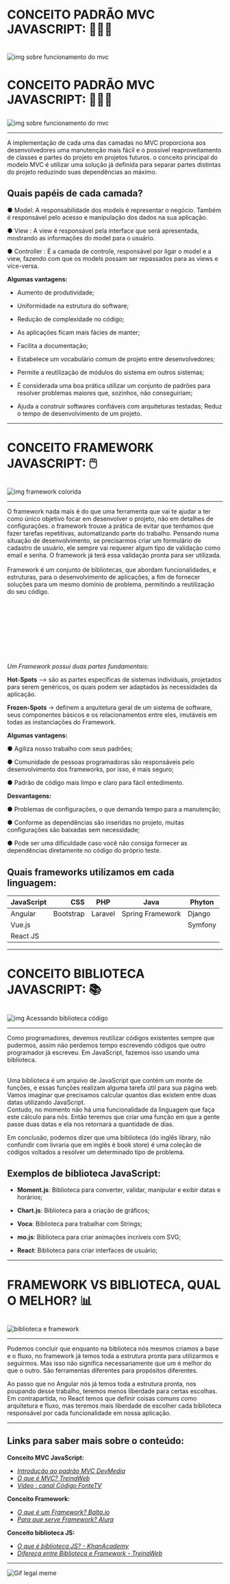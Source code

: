 # CONCEITO PADRÃO MVC JAVASCRIPT:  👩🏻‍💻 <h1>


![img sobre funcionamento do mvc](https://github.com/GiselePorto/mvc/assets/132604471/93b3b114-4071-4a63-9269-37a606e19066)


# CONCEITO PADRÃO MVC JAVASCRIPT: 👩🏻‍💻 <h2>


![img sobre funcionamento do mvc](https://github.com/GiselePorto/mvc/assets/132604471/93b3b114-4071-4a63-9269-37a606e19066)


<hr>

  A implementação de cada uma das camadas no MVC proporciona aos desenvolvedores uma manutenção mais fácil e o possível reaproveitamento de classes e partes do projeto em projetos futuros.
 o conceito principal do modelo MVC é utilizar uma solução já definida para separar partes distintas do projeto reduzindo suas dependências ao máximo. 
  
## Quais papéis de cada camada? 


● Model:  A responsabilidade dos models é representar o negócio. Também é responsável pelo acesso e manipulação dos dados na sua aplicação.

● View : A view é responsável pela interface que será apresentada, mostrando as informações do model para o usuário.

● Controller :  É a camada de controle, responsável por ligar o model e a view, fazendo com que os models possam ser repassados para as views e vice-versa.
 
 **Algumas vantagens:**

* Aumento de produtividade;

* Uniformidade na estrutura do software;
 
* Redução de complexidade no código;

* As aplicações ficam mais fácies de manter;

* Facilita a documentação;

* Estabelece um vocabulário comum de projeto entre desenvolvedores;

* Permite a reutilização de módulos do sistema em outros sistemas;

* É considerada uma boa prática utilizar um conjunto de padrões para resolver problemas maiores que, sozinhos, não conseguiriam;

* Ajuda a construir softwares confiáveis com arquiteturas testadas;
Reduz o tempo de desenvolvimento de um projeto.

 <hr>

# CONCEITO FRAMEWORK JAVASCRIPT: 🖱️ <h2>
![img framework colorida](https://github.com/GiselePorto/mvc/assets/132604471/b6b548f3-5ae4-4f1d-bedb-a448f043e54c)

<hr>

 O framework nada mais é do que uma ferramenta que vai te ajudar a ter como único objetivo focar em desenvolver o projeto, não em detalhes de configurações. o framework trouxe a prática de evitar que tenhamos que fazer tarefas repetitivas, automatizando parte do trabalho. Pensando numa situação de desenvolvimento, se precisarmos criar um formulário de cadastro de usuário, ele sempre vai requerer algum tipo de validação como email e senha. O framework já terá essa validação pronta para ser utilizada.
 <br> <br> 
 Framework é um conjunto de bibliotecas, que abordam funcionalidades, e estruturas, para o desenvolvimento de aplicações, a fim de fornecer soluções para um mesmo domínio de problema, permitindo a reutilização do seu código.
 
 <br> <br> 
=======
 <br> 

 *Um Framework possui duas partes fundamentais:*

**Hot-Spots** –> são as partes específicas de sistemas individuais, projetados para serem genéricos, os quais podem ser adaptados às necessidades da aplicação.

**Frozen-Spots** -> definem a arquitetura geral de um sistema de software, seus componentes básicos e os relacionamentos entre eles, imutáveis em todas as instanciações do Framework.

 **Algumas vantagens:**

 ● Agiliza nosso trabalho com seus padrões;

 ● Comunidade de pessoas programadoras são responsáveis pelo desenvolvimento dos frameworks, por isso, é mais seguro;

 ● Padrão de código mais limpo e claro para fácil entedimento.

 **Desvantagens:**

 ● Problemas de configurações, o que demanda tempo para a manutenção;

 ● Conforme as dependências são inseridas no projeto, muitas configurações são baixadas sem necessidade;

 ●  Pode ser uma dificuldade caso você não consiga fornecer as dependências diretamente no código do próprio teste.

 ## Quais frameworks utilizamos em cada linguagem: 

|  JavaScript 	|  CSS 	|  PHP 	|  Java 	| Phyton  	|
|---	|--:	|---	|---	|---	|
| Angular  	| Bootstrap  	| Laravel  |  Spring Framework 	|  Django 	|
|  Vue.js 	|   	|   	|   	| Symfony  |
|  React JS 	|   	|   	|   	|   	|

<hr>

# CONCEITO BIBLIOTECA JAVASCRIPT: 📚 <h2>
![img Acessando biblioteca código](https://github.com/GiselePorto/mvc/assets/132604471/5af138df-8ffa-4c31-96ff-917b72bcd204)

<hr>

 Como programadores, devemos reutilizar códigos existentes sempre que pudermos, assim não perdemos tempo escrevendo códigos que outro programador já escreveu.
Em JavaScript, fazemos isso usando uma biblioteca.
<br> <br>

Uma biblioteca é um arquivo de JavaScript que contém um monte de funções, e essas funções realizam alguma tarefa útil para sua página web.
Vamos imaginar que precisamos calcular quantos dias existem entre duas datas utilizando JavaScript. <br> Contudo, no momento não há uma funcionalidade da linguagem que faça este cálculo para nós. Então teremos que criar uma função em que a gente passe duas datas e ela nos retornará a quantidade de dias. 

 Em conclusão, podemos dizer que uma biblioteca (do inglês library, não confundir com livraria que em inglês é book store) é uma coleção de códigos voltados a resolver um determinado tipo de problema.


## Exemplos de biblioteca JavaScript: 

* **Moment.js**: Biblioteca para converter, validar, manipular e exibir datas e horários;

* **Chart.js**: Biblioteca para a criação de gráficos;

* **Voca**: Biblioteca para trabalhar com Strings;

* **mo.js**: Biblioteca para criar animações incríveis com SVG; 

* **React**: Biblioteca para criar interfaces de usuário;

<hr>

# FRAMEWORK VS BIBLIOTECA, QUAL O MELHOR? 📊 <h2>
![biblioteca e framework](https://github.com/GiselePorto/mvc/assets/132604471/e3f07d8c-81fc-4723-b4a6-2eadc2f420ce)

<hr>


Podemos concluir que enquanto na biblioteca nós mesmos criamos a base e o fluxo, no framework já temos toda a estrutura pronta para utilizarmos e seguirmos. Mas isso não significa necessariamente que um é melhor do que o outro. São ferramentas diferentes para propósitos diferentes.

Ao passo que no Angular nós já temos toda a estrutura pronta, nos poupando desse trabalho, teremos menos liberdade para certas escolhas. Em contrapartida, no React temos que definir coisas comuns como arquitetura e fluxo, mas teremos mais liberdade de escolher cada biblioteca responsável por cada funcionalidade em nossa aplicação.

<hr>

## Links para saber mais sobre o conteúdo: 

**Conceito MVC JavaScript:**
 *  [*Introdução ao padrão MVC DevMedia*](https://www.devmedia.com.br/introducao-ao-padrao-mvc/29308)
 * 	[*O que é MVC? TreinaWeb*](https://www.treinaweb.com.br/blog/o-que-e-mvc)
 *  [*Vídeo : canal Código FonteTV*](https://youtu.be/jyTNhT67ZyY)

**Conceito Framework:**
  *  [*O que é um Framework? Balta.io*](https://balta.io/blog/o-que-e-um-framework)
  *  [*Para que serve Framework? Alura*](https://www.alura.com.br/artigos/framework-o-que-e-pra-que-serve-essa-ferramenta?gclid=EAIaIQobChMIyP2rk-7U_wIVFkJIAB06QgP7EAAYASAAEgJd1PD_BwE)
  
     
**Conceito biblioteca JS:**
  *   [*O que é biblioteca JS? - KhanAcademy*](https://pt.khanacademy.org/computing/computer-programming/html-css-js/using-js-libraries-in-your-webpage/a/whats-a-js-library)
  *   [*Difereça entre Biblioteca e Framework - TreinaWeb*](https://www.treinaweb.com.br/blog/qual-a-diferenca-entre-framework-e-biblioteca)


<hr>



![Gif legal meme](https://github.com/GiselePorto/mvc/assets/132604471/f137e9bd-8a2c-44c0-9691-50bafdd82a81)


